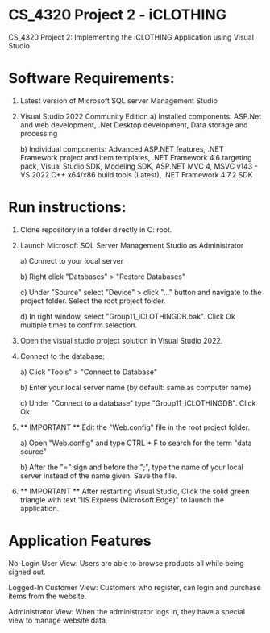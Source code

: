 # CS_4320 Project 2 - iCLOTHING
CS_4320 Project 2: Implementing the iCLOTHING Application using Visual Studio
# Software Requirements:
1) Latest version of Microsoft SQL server Management Studio
2) Visual Studio 2022 Community Edition
    a) Installed components: ASP.Net and web development, .Net Desktop development, Data storage and processing
   
    b) Individual components: Advanced ASP.NET features, .NET Framework project and item templates,  .NET Framework 4.6 targeting pack, Visual Studio SDK, Modeling SDK, ASP.NET MVC 4, MSVC v143 - VS 2022 C++ x64/x86 build tools (Latest), .NET Framework 4.7.2 SDK
   
# Run instructions:
1) Clone repository in a folder directly in C: root.
2) Launch Microsoft SQL Server Management Studio as Administrator

     a) Connect to your local server
   
     b) Right click "Databases" > "Restore Databases"
   
     c) Under "Source" select "Device" > click "..." button and navigate to the project folder. Select the root project folder.
   
     d) In right window, select "Group11_iCLOTHINGDB.bak". Click Ok multiple times to confirm selection.
   
3) Open the visual studio project solution in Visual Studio 2022.
4) Connect to the database:
   
     a) Click "Tools" > "Connect to Database"
   
     b) Enter your local server name (by default: same as computer name)
   
     c) Under "Connect to a database" type "Group11_iCLOTHINGDB". Click Ok.
   
5) ** IMPORTANT ** Edit the "Web.config" file in the root project folder.
   
     a) Open "Web.config" and type CTRL + F to search for the term "data source"
   
     b) After the "=" sign and before the ";", type the name of your local server instead of the name given. Save the file.
   
6) ** IMPORTANT ** After restarting Visual Studio, Click the solid green triangle with text "IIS Express (Microsoft Edge)" to launch the application.

# Application Features
No-Login User View: Users are able to browse products all while being signed out.

Logged-In Customer View: Customers who register, can login and purchase items from the website.

Administrator View: When the administrator logs in, they have a special view to manage website data.
